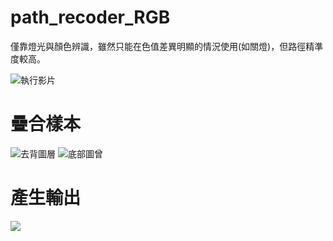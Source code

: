 # path_recoder_RGB
僅靠燈光與顏色辨識，雖然只能在色值差異明顯的情況使用(如關燈)，但路徑精準度較高。

![執行影片](https://youtu.be/C-brPGgByJc)

# 疊合樣本
![去背圖層](https://i.imgur.com/xuV1xN0.jpg)
![底部圖曾](https://i.imgur.com/FV33TVj.jpg)
# 產生輸出
![](https://i.imgur.com/NePi8ba.jpg)
